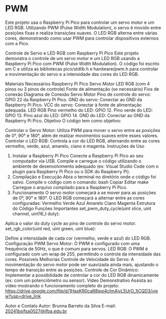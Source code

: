 # PWM
Este projeto usa o Raspberry Pi Pico para controlar um servo motor e um LED RGB. Utilizando PWM (Pulse Width Modulation), o servo é movido entre posições fixas e realiza transições suaves. O LED RGB alterna entre várias cores, demonstrando como usar PWM para controlar dispositivos externos com a Pico.


Controle de Servo e LED RGB com Raspberry Pi Pico
Este projeto demonstra o controle de um servo motor e um LED RGB usando a Raspberry Pi Pico com PWM (Pulse Width Modulation). O código foi escrito em C e utiliza as bibliotecas pico/stdlib.h e hardware/pwm.h para controlar a movimentação do servo e a intensidade das cores do LED RGB.

Materiais Necessários
Raspberry Pi Pico
Servo Motor
LED RGB (com 4 pinos ou 3 pinos de controle)
Fonte de alimentação (se necessário)
Fios de conexão
Diagrama de Conexão
Servo Motor
Pino de controle do servo: GPIO 22 da Raspberry Pi Pico.
GND do servo: Conectar ao GND da Raspberry Pi Pico.
VCC do servo: Conectar à fonte de alimentação adequada.
LED RGB
Pino vermelho do LED: GPIO 12.
Pino verde do LED: GPIO 13.
Pino azul do LED: GPIO 14.
GND do LED: Conectar ao GND da Raspberry Pi Pico.
Objetivo
O código tem como objetivo:

Controlar o Servo Motor:
Utiliza PWM para mover o servo entre as posições de 0°, 90° e 180°, além de realizar movimentos suaves entre esses valores.
Controlar o LED RGB:
Controla a cor do LED RGB, alternando entre as cores vermelho, verde, azul, amarelo, ciano e magenta.
Instruções de Uso
1. Instalar a Raspberry Pi Pico
Conecte a Raspberry Pi Pico ao seu computador via USB.
Compile e carregue o código utilizando o ambiente de desenvolvimento adequado (ex: Visual Studio Code com o plugin para Raspberry Pi Pico ou o SDK do Raspberry Pi).
2. Compilação e Execução
Abra o terminal no diretório onde o código foi salvo.
Compile o código com o comando:
bash
Copiar
Editar
make
Carregue o arquivo compilado para a Raspberry Pi Pico.
3. Funcionamento
O servo motor começará a se mover para as posições de 0°, 90° e 180°.
O LED RGB começará a alternar entre as cores configuradas:
Vermelho
Verde
Azul
Amarelo
Ciano
Magenta
Estrutura do Código
Funções Importantes
set_pwm_duty_cycle(uint slice, uint channel, uint16_t duty):

Aplica o valor do duty cycle ao pino de controle do servo motor.
set_rgb_color(uint red, uint green, uint blue):

Define a intensidade de cada cor (vermelho, verde e azul) do LED RGB.
Configuração PWM
Servo Motor: O PWM é configurado com uma frequência de 50Hz, o que é comum para servos.
LED RGB: O PWM é configurado com um wrap de 255, permitindo o controle da intensidade das cores.
Possíveis Melhorias
Controle de Velocidade do Servo: A movimentação do servo motor pode ser suavizada ainda mais, ajustando o tempo de transição entre as posições.
Controle de Cor Dinâmico: Implementar a possibilidade de controlar a cor do LED RGB dinamicamente (ex: com um potenciômetro ou sensor).
Vídeo Demonstrativo
Assista ao vídeo mostrando o funcionamento completo do projeto:
https://drive.google.com/file/d/1HasKR0caR8ipp4cIm4ivL5UrO_1jCQD3/view?usp=drive_link

Autor e Contato
Autor: Brunna Barreto da Silva
E-mail: 20241bsifsa0027@ifba.edu.br
